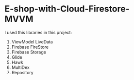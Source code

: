 # E-shop-with-Cloud-Firestore-MVVM

I used this libraries in this project:
1. ViewModel LiveData
2. Firebase FireStore
3. Firebase Storage
4. Glide
5. Hawk
6. MultiDex
7. Repository
